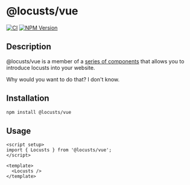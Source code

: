 # @locusts/vue

[![CI](https://github.com/locusts-r-us/locusts/actions/workflows/node.yml/badge.svg)](https://github.com/locusts-r-us/locusts/actions/workflows/node.yml)
[![NPM Version](https://img.shields.io/npm/v/%40locusts%2Fvue?logo=vuedotjs)](https://www.npmjs.com/package/@locusts/vue)

## Description

@locusts/vue is a member of a [series of components](https://github.com/locusts-r-us/locusts) that allows you to introduce locusts into your website.

Why would you want to do that? I don't know.

## Installation

```bash
npm install @locusts/vue
```

## Usage

```vue
<script setup>
import { Locusts } from '@locusts/vue';
</script>

<template>
  <Locusts />
</template>
```
